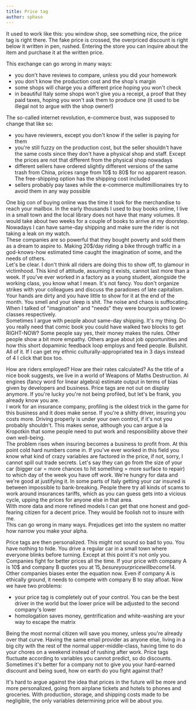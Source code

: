 ```yaml
---
title: Price tag
author: sphaso
---
```


It used to work like this: you window shop, see something nice, the price tag is right there. The fake price is crossed, the overpriced discount is right below it written in pen, rushed. Entering the store you can inquire about the item and purchase it at the written price.    

This exchange can go wrong in many ways:    
- you don't have reviews to compare, unless you did your homework    
- you don't know the production cost and the shop's margin    
- some shops will charge you a different price hoping you won't check    
- in beautiful Italy some shops won't give you a receipt, a proof that they paid taxes, hoping you won't ask them to produce one (it used to be illegal not to argue with the shop owner!)

The so-called internet revolution, e-commerce bust, was supposed to change that like so:
- you have reviewers, except you don't know if the seller is paying for them    
- you're still fuzzy on the production cost, but the seller shouldn't have the same costs since they don't have a physical shop and staff. Except the prices are not that different from the physical shop nowadays    
- different sellers have ordered slightly different versions of the same trash from China, prices range from 10$ to 80$ for no apparent reason. The free-shipping option has the shipping cost included 
- sellers probably pay taxes while the e-commerce multimillionaires try to avoid them in any way possible

One big con of buying online was the time it took for the merchandise to reach your mailbox. In the early thousands I used to buy books online, I live in a small town and the local library does not have that many volumes. It would take about two weeks for a couple of books to arrive at my doorstep. Nowadays I can have same-day shipping and make sure the rider is not taking a leak on my watch.     
These companies are so powerful that they bought poverty and sold them as a dream to aspire to. Making 20$/day riding a bike through traffic in a god-knows-how estimated time caught the imagination of some, and the needs of others.    
Let's be clear. I don't think all riders are doing this to show off, to glamour in victimhood. This kind of attitude, assuming it exists, cannot last more than a week. If you've ever worked in a factory as a young student, alongside the working class, you know what I mean. It's not fancy. You don't organize strikes with your colleagues and discuss the paradoxes of late capitalism. Your hands are dirty and you have little to show for it at the end of the month. You smell and your sleep is shit. The noise and chaos is suffocating. When I talked of "imagination" and "needs" they were bourgois and lower-classes respectively.    
Sometimes I argue with people about same-day shipping. It's my thing. Do you really need that comic book you could have walked two blocks to get RIGHT-NOW? Some people say yes, their money makes the rules. Other people show a bit more empathy. Others argue about job opportunities and how this short dopaminic feedback loop employs and feed people. Bullshit. All of it. If I can get my ethnic culturally-appropriated tea in 3 days instead of 4 I click that box too.    

How are riders employed? How are their rates calculated? As the title of a nice book suggests, we live in a world of Weapons of Maths Destruction. AI engines (fancy word for linear algebra) estimate output in terms of bias given by developers and business. Price tags are not out on display anymore. If you're lucky you're not being profiled, but let's be frank, you already know you are.    
I work for an insurance company, profiling is the oldest trick in the game for this business and it does make sense. If you're a shitty driver, insuring you costs more. Driving properly is under your own control, if it's not you probably shouldn't. This makes sense, although you can argue à la Kropotkin that some people need to put work and responsibility above their own well-being.    
The problem rises when insuring becomes a business to profit from. At this point cold hard numbers come in. If you've ever worked in this field you know what kind of crazy variables are factored in the price, if not, sorry, I cannot spill out trade secrets. Let's say they can go from the size of your car (bigger car = more chances to hit something = more surface to repair) to which day of the week you have off work. We're hungry for data and we're good at justifying it. In some parts of Italy getting your car insured is between impossible to bank-breaking. People there try all kinds of scams to work around insurances tariffs, which as you can guess gets into a vicious cycle, upping the prices for anyone else in that area.    
With more data and more refined models I can get that one honest and god-fearing citizen for a decent price. They would be foolish not to insure with me.     
This can go wrong in many ways. Prejudices get into the system no matter how narrow you make your alpha.    

Price tags are then personalized. This might not sound so bad to you. You have nothing to hide. You drive a regular car in a small town where everyone blinks before turning. Except at this point it's not only you. Companies fight for better prices all the time. If your price with company A is 10$ and company B quotes you at 15$, be sure your price will become 14$. Other companies biases enter the equation now. Even if company A is ethically ground, it needs to compete with company B to stay afloat. Now we have two problems:    
- your price tag is completely out of your control. You can be the best driver in the world but the lower price will be adjusted to the second company's lower    
- homologation saves money, gentrification and white-washing are your way to escape the matrix

Being the most normal citizen will save you money, unless you're already over that curve. Having the same email provider as anyone else, living in a big city with
the rest of the normal upper-middle-class, having time to do your chores on a weekend instead of rushing after work. Price tags fluctuate according to variables you cannot predict, so do discounts. Sometimes it's better for a company not to give you your hard-earned discount and being sued, how on earth do you fight against that?    

It's hard to argue against the idea that prices in the future will be more and more personalized, going from airplane tickets and hotels to phones and groceries. With production, storage, and shipping costs made to be negligible, the only variables determining price will be about you.
